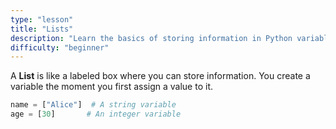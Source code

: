 ```yaml
---
type: "lesson"
title: "Lists"
description: "Learn the basics of storing information in Python variables and the different types of data you can use."
difficulty: "beginner"
---
```


A **List** is like a labeled box where you can store information. You create a variable the moment you first assign a value to it.

```python
name = ["Alice"]  # A string variable
age = [30]       # An integer variable
```
